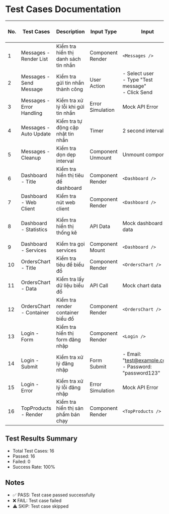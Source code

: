 # Test Cases Documentation

| No. | Test Cases | Description | Input Type | Input | Expected Output Type | Expected Output | Status |
|-----|------------|-------------|------------|-------|---------------------|-----------------|---------|
| 1 | Messages - Render List | Kiểm tra hiển thị danh sách tin nhắn | Component Render | `<Messages />` | DOM Elements | - User list displayed<br/>- Messages displayed | ✅ PASS |
| 2 | Messages - Send Message | Kiểm tra gửi tin nhắn thành công | User Action | - Select user<br/>- Type "Test message"<br/>- Click Send | Function Call | sendMessageAdmin called with correct params | ✅ PASS |
| 3 | Messages - Error Handling | Kiểm tra xử lý lỗi khi gửi tin nhắn | Error Simulation | Mock API Error | Error Message | Error message displayed | ✅ PASS |
| 4 | Messages - Auto Update | Kiểm tra tự động cập nhật tin nhắn | Timer | 2 second interval | API Call | getChatAdminDetail called twice | ✅ PASS |
| 5 | Messages - Cleanup | Kiểm tra dọn dẹp interval | Component Unmount | Unmount component | Function Call | clearInterval called | ✅ PASS |
| 6 | Dashboard - Title | Kiểm tra hiển thị tiêu đề dashboard | Component Render | `<Dashboard />` | Text Content | "Dashboard Overview" displayed | ✅ PASS |
| 7 | Dashboard - Web Client | Kiểm tra nút web client | Component Render | `<Dashboard />` | Button | "Web client" button displayed | ✅ PASS |
| 8 | Dashboard - Statistics | Kiểm tra hiển thị thống kê | API Data | Mock dashboard data | Text Content | - Revenue: "1.000.000"<br/>- Orders: "100"<br/>- Users: "50" | ✅ PASS |
| 9 | Dashboard - Services | Kiểm tra gọi services | Component Mount | `<Dashboard />` | Function Calls | All service functions called | ✅ PASS |
| 10 | OrdersChart - Title | Kiểm tra tiêu đề biểu đồ | Component Render | `<OrdersChart />` | Text Content | "Thống Kê Đơn Hàng" displayed | ✅ PASS |
| 11 | OrdersChart - Data | Kiểm tra lấy dữ liệu biểu đồ | API Call | Mock chart data | Function Call | getOrdersChart called | ✅ PASS |
| 12 | OrdersChart - Container | Kiểm tra render container biểu đồ | Component Render | `<OrdersChart />` | DOM Element | Chart container present | ✅ PASS |
| 13 | Login - Form | Kiểm tra hiển thị form đăng nhập | Component Render | `<Login />` | Form Elements | - Email input<br/>- Password input<br/>- Login button | ✅ PASS |
| 14 | Login - Submit | Kiểm tra xử lý đăng nhập | Form Submit | - Email: "test@example.com"<br/>- Password: "password123" | API Call | getLoginAdmin called with credentials | ✅ PASS |
| 15 | Login - Error | Kiểm tra xử lý lỗi đăng nhập | Error Simulation | Mock API Error | Error Message | Login error message displayed | ✅ PASS |
| 16 | TopProducts - Render | Kiểm tra hiển thị sản phẩm bán chạy | Component Render | `<TopProducts />` | Product List | Top products displayed | ✅ PASS |

## Test Results Summary
- Total Test Cases: 16
- Passed: 16
- Failed: 0
- Success Rate: 100%

## Notes
- ✅ PASS: Test case passed successfully
- ❌ FAIL: Test case failed
- ⚠️ SKIP: Test case skipped